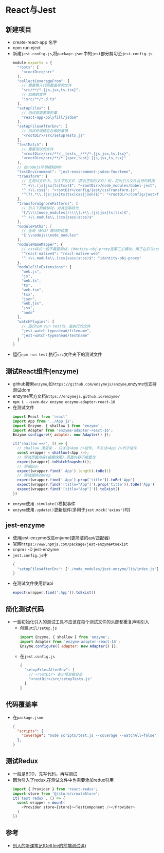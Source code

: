 # React与Jest

## 新建项目
- create-react-app 名字
- npm run eject
- 新建`jest.config.js`,将`package.json`中的`jest`部分剪切至`jest.config.js`
  ```js
  module.exports = {
    "roots": [
      "<rootDir>/src"
    ],
    "collectCoverageFrom": [
      // 需要算入代码覆盖率的文件
      "src/**/*.{js,jsx,ts,tsx}",
      // 忽略的文件
      "!src/**/*.d.ts"
    ],
    "setupFiles": [
      // 测试前需要做的事
      "react-app-polyfill/jsdom"
    ],
    "setupFilesAfterEnv": [
      // 测试环境建立后做的事情
      "<rootDir>/src/setupTests.js"
    ],
    "testMatch": [
      // 需要测试的文件
      "<rootDir>/src/**/__tests__/**/*.{js,jsx,ts,tsx}",
      "<rootDir>/src/**/*.{spec,test}.{js,jsx,ts,tsx}"
    ],
    // 在nodejs环境模拟DOM
    "testEnvironment": "jest-environment-jsdom-fourteen",
    "transform": {
      // 在测试文件中，引入下列文件（符合正则的文件）时，将对引入文件执行的转换
      "^.+\\.(js|jsx|ts|tsx)$": "<rootDir>/node_modules/babel-jest",
      "^.+\\.css$": "<rootDir>/config/jest/cssTransform.js",
      "^(?!.*\\.(js|jsx|ts|tsx|css|json)$)": "<rootDir>/config/jest/fileTransform.js"
    },
    "transformIgnorePatterns": [
      // 引入下列模块时，对其忽略转化
      "[/\\\\]node_modules[/\\\\].+\\.(js|jsx|ts|tsx)$",
      "^.+\\.module\\.(css|sass|scss)$"
    ],
    "modulePaths": [
      // 全局（默认）模块的位置
      "E:\\nodejs\\node_modules"
    ],
    "moduleNameMapper": {
      // css样式一般不需要测试，identity-obj-proxy是第三方模块，用于在引入css文件时
      "^react-native$": "react-native-web",
      "^.+\\.module\\.(css|sass|scss)$": "identity-obj-proxy"
    },
    "moduleFileExtensions": [
      "web.js",
      "js",
      "web.ts",
      "ts",
      "web.tsx",
      "tsx",
      "json",
      "web.jsx",
      "jsx",
      "node"
    ],
    "watchPlugins": [
      // 运行npm run test时，会执行的文件
      "jest-watch-typeahead/filename",
      "jest-watch-typeahead/testname"
    ]
  }
  ```
- 运行`npm run test`,执行`src`文件夹下的测试文件

## 测试React组件(enzyme)
- github搜索`enzyme`,如`https://github.com/enzymejs/enzyme`,enzyme也支持测试dom
- enzyme官方文档`https://enzymejs.github.io/enzyme/`
- `npm i --save-dev enzyme enzyme-adapter-react-16`
- 在测试文件
  ```js
  import React from 'react'
  import App from '../App.js';
  import Enzyme, { shallow } from 'enzyme';
  import Adapter from 'enzyme-adapter-react-16';
  Enzyme.configure({ adapter: new Adapter() });

  it("shallow ==>", () => {
    // shallow 浅渲染 - 只关注<App />组件, 不关注<App />的子组件
    const wrapper = shallow(<App />);
    // 测试页面内容(根据快照),页面内容不能更改
    expect(wrapper).toMatchSnapshot();
    // 测试dom
    expect(wrapper.find('.App').length).toBe(1)
    // 测试组件的prop
    expect(wrapper.find('.App').prop('title')).toBe('App')
    expect(wrapper.find('[title="App"]').prop('title')).toBe('App')
    expect(wrapper.find('[title="App"]')).toExist()
  })
  ```
- `enzyme`使用`.simulate()`模拟事件
- `enzyme`使用`.update()`更新组件(多用于`jest.mock('axios')`时)

## jest-enzyme
- 使用jest-enzyme改进enjyme(更简洁的api/匹配器)
- 官网`https://www.npmjs.com/package/jest-enzyme#toexist`
- cnpm i -D jest-enzyme
- `jest.config.js`中
  ```js
  {
    "setupFilesAfterEnv": ['./node_modules/jest-enzyme/lib/index.js'],
  }
  ```
- 在测试文件使用新api
  ```js
  expect(wrapper.find('.App')).toExist()
  ```

## 简化测试代码
- 一些初始化引入的测试工具不应该在每个测试文件的头部都重复声明引入
  * 创建`util/setup.js`
    ```js
    import Enzyme, { shallow } from 'enzyme';
    import Adapter from 'enzyme-adapter-react-16';
    Enzyme.configure({ adapter: new Adapter() });
    ```
  * 在`jest.config.js`
    ```js
    {
      "setupFilesAfterEnv": [
        // <rootDir> 表示项目根目录
        "<rootDir>/src/setupTests.js"
      ]
    }
    ```

## 代码覆盖率
- 在`package.json`
  ```json
  {
    "scripts": {
      "coverage": "node scripts/test.js --coverage --watchAll=false"
    },
  }
  ```

## 测试Redux
- 一般是BDD，先写代码，再写测试
- 因为引入了redux,在测试文件中也需要添加redux引用
  ```js
  import { Provider } from 'react-redux';
  import store from '@/store/createStore';
  it(`test redux`, () => {
    const wrapper = mount(
      <Provider store={store}><TestComponent /></Provider>
    )
  })
  ```


## 参考
- [别人的听课笔记(Dell lee的前端测试课)](https://www.dazhuanlan.com/2019/11/08/5dc4590109202/?__cf_chl_jschl_tk__=175d81ae7dc4536611eb27fc07cfd1b8bbe0d4ff-1584427427-0-ARRAsEZBMOgTxlMbespYW0dy4JG6eRlA5p0J029YMSWGQWjUoSGwVzrgmd-cRlbYHJ8G8zHrYubkD5DUj7ACEyYdvIBsbNzWhnmr8v_70rOJBEVmYMyGmEe8M3ETJmrbvy-VdpNH5_eCRk5jLN63bcvp50HCgVxUcBsWfCsWLjxqpzCvyrJS1bBeeZG0sR11exvSAH_E4VxoVARFqmAe8NJZkW4PD2wDJfA5D-QcHBWdr3bnEtQP8fx5xnErXRUV2I92fXREFDa7MP3dX9z4YnuPRl0jEgkqN8B6eAKkV5IUVFAhU2j2n1CA_fPpERPBcA)